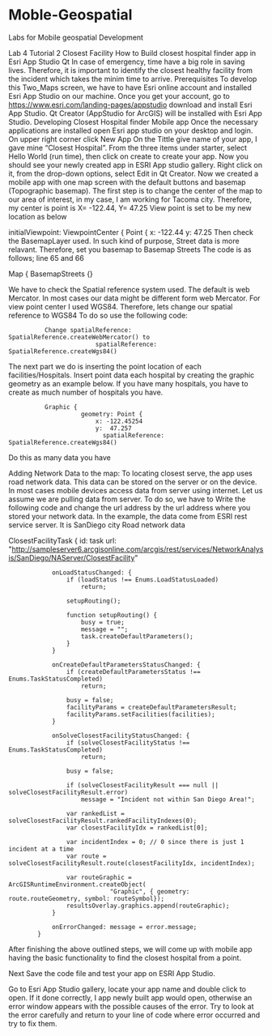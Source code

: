 # Moble-Geospatial
Labs for Mobile geospatial Development

Lab 4 Tutorial 2
Closest Facility
How to Build closest hospital finder app in Esri App Studio Qt
In case of emergency, time have a big role in saving lives. Therefore, it is important to identify the closest healthy facility from the incident which takes the minim time to arrive.
Prerequisites
To develop this Two_Maps screen, we have to have Esri online account and installed Esri App Studio on our machine. Once you get your account, go to https://www.esri.com/landing-pages/appstudio download and install Esri App Studio. Qt Creator (AppStudio for ArcGIS) will be installed with Esri App Studio. 
Developing Closest Hospital finder Mobile app
Once the necessary applications are installed open Esri app studio on your desktop and login. 
On upper right corner click New App
On the Tittle give name of your app, I gave mine “Closest Hospital”. From the three items under starter, select Hello World (run time), then click on create to create your app. 
Now you should see your newly created app in ESRI App studio gallery. Right click on it, from the drop-down options, select Edit in Qt Creator. 
Now we created a mobile app with one map screen with the default buttons and basemap (Topographic basemap).
The first step is to change the center of the map to our area of interest, in my case, I am working for Tacoma city. Therefore, my center is point is X= -122.44, Y= 47.25
View point is set to be my new location as below


initialViewpoint: ViewpointCenter {
                        Point {
                            x: -122.44
                                                        y: 47.25
Then check the BasemapLayer used. In such kind of purpose, Street data is more relavant. Therefore, set you basemap to Basemap Streets
 The code is as follows; line 65 and 66

Map {
                    BasemapStreets {}

We have to check the Spatial reference system used.  The default is web Mercator. In most cases our data might be different form web Mercator. For view point center I used WGS84. Therefore, lets change our spatial reference to WGS84
To do so use the following code: 

              Change spatialReference: SpatialReference.createWebMercator() to 
                            spatialReference: SpatialReference.createWgs84()

The next part we do is inserting the point location of each facilities/Hospitals.
Insert point data each hospital by creating the graphic geometry as an example below. 
If you have many hospitals, you have to create as much number of hospitals you have. 

              Graphic {
                        geometry: Point {
                            x: -122.45254
                            y:  47.257
                              spatialReference: SpatialReference.createWgs84()
Do this as many data you have

Adding Network Data to the map:
To locating closest serve, the app uses road network data. This data can be stored on the server or on the device. In most cases mobile devices access data from server using internet. Let us assume we are pulling data from server. To do so, we have to 
Write the following code and change the url address by the url address where you stored your network data. In the example, the data come from ESRI rest service server. It is SanDiego city Road network data

ClosestFacilityTask {
                id: task
                url: "http://sampleserver6.arcgisonline.com/arcgis/rest/services/NetworkAnalysis/SanDiego/NAServer/ClosestFacility"

                onLoadStatusChanged: {
                    if (loadStatus !== Enums.LoadStatusLoaded)
                        return;

                    setupRouting();

                    function setupRouting() {
                        busy = true;
                        message = "";
                        task.createDefaultParameters();
                    }
                }

                onCreateDefaultParametersStatusChanged: {
                    if (createDefaultParametersStatus !== Enums.TaskStatusCompleted)
                        return;

                    busy = false;
                    facilityParams = createDefaultParametersResult;
                    facilityParams.setFacilities(facilities);
                }

                onSolveClosestFacilityStatusChanged: {
                    if (solveClosestFacilityStatus !== Enums.TaskStatusCompleted)
                        return;

                    busy = false;

                    if (solveClosestFacilityResult === null || solveClosestFacilityResult.error)
                        message = "Incident not within San Diego Area!";

                    var rankedList = solveClosestFacilityResult.rankedFacilityIndexes(0);
                    var closestFacilityIdx = rankedList[0];

                    var incidentIndex = 0; // 0 since there is just 1 incident at a time
                    var route = solveClosestFacilityResult.route(closestFacilityIdx, incidentIndex);

                    var routeGraphic = ArcGISRuntimeEnvironment.createObject(
                                "Graphic", { geometry: route.routeGeometry, symbol: routeSymbol});
                    resultsOverlay.graphics.append(routeGraphic);
                }

                onErrorChanged: message = error.message;
            }

After finishing the above outlined steps, we will come up with mobile app having the basic functionality to find the closest hospital from a point. 

Next Save the code file and test your app on ESRI App Studio. 

Go to Esri App Studio gallery, locate your app name and double click to open. If it done correctly, I app newly built app would open, otherwise an error window appears with the possible causes of the error. Try to look at the error carefully and return to your line of code where error occurred and try to fix them. 
